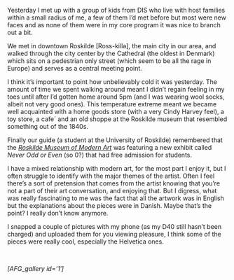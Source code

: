 <div class="kcite-section" kcite-section-id="73">
  <p>
    Yesterday I met up with a group of kids from DIS who live with host families within a small radius of me, a few of them I&#8217;d met before but most were new faces and as none of them were in my core program it was nice to branch out a bit.
  </p>
  
  <p>
    We met in downtown Roskilde [Ross-killa], the main city in our area, and walked through the city center by the Cathedral (the oldest in Denmark) which sits on a pedestrian only street (which seem to be all the rage in Europe) and serves as a central meeting point.
  </p>
  
  <p>
    I think it&#8217;s important to point how unbelievably cold it was yesterday. The amount of time we spent walking around meant I didn&#8217;t regain feeling in my toes until after I&#8217;d gotten home around 5pm (and I was wearing wool socks, albeit not very good ones). This temperature extreme meant we became well acquainted with a home goods store (with a very Cindy Harvey feel), a toy store, a cafe´ and an old shoppe at the Roskilde museum that resembled something out of the 1840s.
  </p>
  
  <p>
    Finally our guide (a student at the University of Roskilde) remembered that the <a title="Roskilde Museum of Modern Art" href="http://samtidskunst.dk/en" target="_blank"><em>Roskilde Museum of Modern Art</em></a> was featuring a new exhibit called <em>Never Odd or Even</em> (so 0?) that had free admission for students.
  </p>
  
  <p>
    I have a mixed relationship with modern art, for the most part I enjoy it, but I often struggle to identify with the major themes of the artist. Often I feel there&#8217;s a sort of pretension that comes from the artist knowing that you&#8217;re not a part of their art conversation, and enjoying that. But I digress, what was really fascinating to me was the fact that all the artwork was in English but the explanations about the pieces were in Danish. Maybe that&#8217;s the point? I really don&#8217;t know anymore.
  </p>
  
  <p>
    I snapped a couple of pictures with my phone (as my D40 still hasn&#8217;t been charged) and uploaded them for you viewing pleasure, I think some of the pieces were really cool, especially the Helvetica ones.
  </p>
  
  <p>
    &nbsp;
  </p>
  
  <p>
    <em>[AFG_gallery id=&#8217;1&#8242;]</em>
  </p>
  
  <!-- kcite active, but no citations found -->
</div>

<!-- kcite-section 73 -->